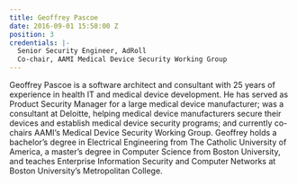 ```yaml
---
title: Geoffrey Pascoe
date: 2016-09-01 15:58:00 Z
position: 3
credentials: |-
  Senior Security Engineer, AdRoll
  Co-chair, AAMI Medical Device Security Working Group
---
```


Geoffrey Pascoe is a software architect and consultant with 25 years of experience in health IT and medical device development. He has served as Product Security Manager for a large medical device manufacturer; was a consultant at Deloitte, helping medical device manufacturers secure their devices and establish medical device security programs; and currently co-chairs AAMI’s Medical Device Security Working Group. Geoffrey holds a bachelor’s degree in Electrical Engineering from The Catholic University of America, a master’s degree in Computer Science from Boston University, and teaches Enterprise Information Security and Computer Networks at Boston University’s Metropolitan College.